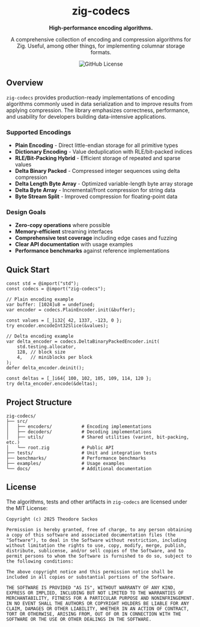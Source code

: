 <div align="center">

# zig-codecs

**High-performance encoding algorithms.**

A comprehensive collection of encoding and compression algorithms for Zig. Useful, among other things, for implementing
columnar storage formats.

![GitHub License](https://img.shields.io/github/license/sackosoft/zig-codecs)

<!--
TODO: Capture attention with a visualization, diagram, demo or other visual placeholder here.
![Placeholder]()
-->

</div>

## Overview

`zig-codecs` provides production-ready implementations of encoding algorithms commonly used in data serialization and to
improve results from applying compression. The library emphasizes correctness, performance, and usability for developers
building data-intensive applications.

### Supported Encodings

- **Plain Encoding** - Direct little-endian storage for all primitive types
- **Dictionary Encoding** - Value deduplication with RLE/bit-packed indices  
- **RLE/Bit-Packing Hybrid** - Efficient storage of repeated and sparse values
- **Delta Binary Packed** - Compressed integer sequences using delta compression
- **Delta Length Byte Array** - Optimized variable-length byte array storage
- **Delta Byte Array** - Incremental/front compression for string data
- **Byte Stream Split** - Improved compression for floating-point data

### Design Goals

- **Zero-copy operations** where possible
- **Memory-efficient** streaming interfaces
- **Comprehensive test coverage** including edge cases and fuzzing
- **Clear API documentation** with usage examples
- **Performance benchmarks** against reference implementations

## Quick Start

```zig
const std = @import("std");
const codecs = @import("zig-codecs");

// Plain encoding example
var buffer: [1024]u8 = undefined;
var encoder = codecs.PlainEncoder.init(&buffer);

const values = [_]i32{ 42, 1337, -123, 0 };
try encoder.encodeInt32Slice(&values);

// Delta encoding example  
var delta_encoder = codecs.DeltaBinaryPackedEncoder.init(
    std.testing.allocator,
    128, // block size
    4,   // miniblocks per block
);
defer delta_encoder.deinit();

const deltas = [_]i64{ 100, 102, 105, 109, 114, 120 };
try delta_encoder.encode(&deltas);
```

## Project Structure

```
zig-codecs/
├── src/
│   ├── encoders/           # Encoding implementations
│   ├── decoders/           # Decoding implementations
│   ├── utils/              # Shared utilities (varint, bit-packing, etc.)
│   └── root.zig            # Public API
├── tests/                  # Unit and integration tests
├── benchmarks/             # Performance benchmarks
├── examples/               # Usage examples
└── docs/                   # Additional documentation
```

<!--

## Development

### Prerequisites

- Zig 0.14.0 or later

### Building and Testing

Compile and test all implementations.

```bash
zig build test
```

### Testing

The project includes comprehensive test coverage:

- **Unit tests** for individual encoding/decoding functions
- **Round-trip tests** to verify encoder/decoder compatibility  
- **Edge case tests** for boundary conditions and error handling
- **Fuzzing tests** for robustness validation

```bash
# Run all tests
zig build test

# Run tests with coverage
zig build test-coverage
```

## Contributing

Contributions are welcome. This project aims to be a comprehensive reference implementation of encoding algorithms used in modern data systems.

Areas for contribution:
- Additional encoding algorithms (LZ4, Snappy integration, etc.)
- Performance optimizations and SIMD implementations
- Extended test coverage and fuzzing
- Documentation improvements and examples
- Benchmarking against other implementations

### Code Style

- Follow Zig's standard formatting (`zig fmt`)
- Comprehensive error handling with meaningful error types
- Document public APIs with doc comments
- Include usage examples for complex functions

## Performance

Benchmarks are included comparing against reference implementations. Run `zig build bench` to measure performance on your hardware.

Performance characteristics vary by data type and distribution. Delta encoding excels with sequential data, while dictionary encoding works best with repeated values.
-->

## License

The algorithms, tests and other artifacts in `zig-codecs` are licensed under the MIT License:

```
Copyright (c) 2025 Theodore Sackos

Permission is hereby granted, free of charge, to any person obtaining a copy of this software and associated documentation files (the "Software"), to deal in the Software without restriction, including without limitation the rights to use, copy, modify, merge, publish, distribute, sublicense, and/or sell copies of the Software, and to permit persons to whom the Software is furnished to do so, subject to the following conditions:

The above copyright notice and this permission notice shall be included in all copies or substantial portions of the Software.

THE SOFTWARE IS PROVIDED "AS IS", WITHOUT WARRANTY OF ANY KIND, EXPRESS OR IMPLIED, INCLUDING BUT NOT LIMITED TO THE WARRANTIES OF MERCHANTABILITY, FITNESS FOR A PARTICULAR PURPOSE AND NONINFRINGEMENT. IN NO EVENT SHALL THE AUTHORS OR COPYRIGHT HOLDERS BE LIABLE FOR ANY CLAIM, DAMAGES OR OTHER LIABILITY, WHETHER IN AN ACTION OF CONTRACT, TORT OR OTHERWISE, ARISING FROM, OUT OF OR IN CONNECTION WITH THE SOFTWARE OR THE USE OR OTHER DEALINGS IN THE SOFTWARE.
```